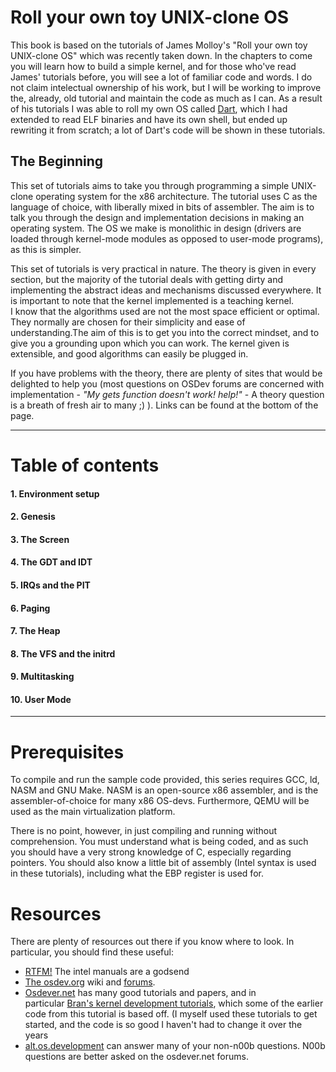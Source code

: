 # Roll your own toy UNIX-clone OS

This book is based on the tutorials of James Molloy's "Roll your own toy UNIX-clone OS" which was recently taken down. In the chapters to come you will learn how to build a simple kernel, and for those who've read James' tutorials before, you will see a lot of familiar code and words. I do not claim intelectual ownership of his work, but I will be working to improve the, already, old tutorial and maintain the code as much as I can. As a result of his tutorials I was able to roll my own OS called [Dart](https://github.com/conmarap/dart), which I had extended to read ELF binaries and have its own shell, but ended up rewriting it from scratch; a lot of Dart's code will be shown in these tutorials.

## The Beginning

This set of tutorials aims to take you through programming a simple UNIX-clone operating system for the x86 architecture. The tutorial uses C as the language of choice, with liberally mixed in bits of assembler. The aim is to talk you through the design and implementation decisions in making an operating system. The OS we make is monolithic in design (drivers are loaded through kernel-mode modules as opposed to user-mode programs), as this is simpler.

This set of tutorials is very practical in nature. The theory is given in every section, but the majority of the tutorial deals with getting dirty and implementing the abstract ideas and mechanisms discussed everywhere. It is important to note that the kernel implemented is a teaching kernel. I know that the algorithms used are not the most space efficient or optimal. They normally are chosen for their simplicity and ease of understanding.The aim of this is to get you into the correct mindset, and to give you a grounding upon which you can work. The kernel given is extensible, and good algorithms can easily be plugged in.

If you have problems with the theory, there are plenty of sites that would be delighted to help you (most questions on OSDev forums are concerned with implementation - *"My gets function doesn't work! help!"* - A theory question is a breath of fresh air to many ;) ). Links can be found at the bottom of the page.

******

# Table of contents
#### 1. Environment setup
#### 2. Genesis
#### 3. The Screen
#### 4. The GDT and IDT
#### 5. IRQs and the PIT
#### 6. Paging
#### 7. The Heap
#### 8. The VFS and the initrd
#### 9. Multitasking
#### 10. User Mode

******

# Prerequisites

To compile and run the sample code provided, this series requires GCC, ld, NASM and GNU Make. NASM is an open-source x86 assembler, and is the assembler-of-choice for many x86 OS-devs. Furthermore, QEMU will be used as the main virtualization platform.

There is no point, however, in just compiling and running without comprehension. You must understand what is being coded, and as such you should have a very strong knowledge of C, especially regarding pointers. You should also know a little bit of assembly (Intel syntax is used in these tutorials), including what the EBP register is used for.

# Resources
There are plenty of resources out there if you know where to look. In particular, you should find these useful:

 * [RTFM!](https://en.wikibooks.org/wiki/Operating_System_Design) The intel manuals are a godsend
 * [The osdev.org](http://www.osdev.org/wiki) wiki and [forums](http://www.osdev.org/forum).
 * [Osdever.net](http://www.osdever.net/) has many good tutorials and papers, and in particular [Bran's kernel development tutorials](http://www.osdever.net/bkerndev/index.php), which some of the earlier code from this tutorial is based off. (I myself used these tutorials to get started, and the code is so good I haven't had to change it over the years
 * [alt.os.development](http://groups.google.co.uk/group/alt.os.development/topics) can answer many of your non-n00b questions. N00b questions are better asked on the osdever.net forums.
